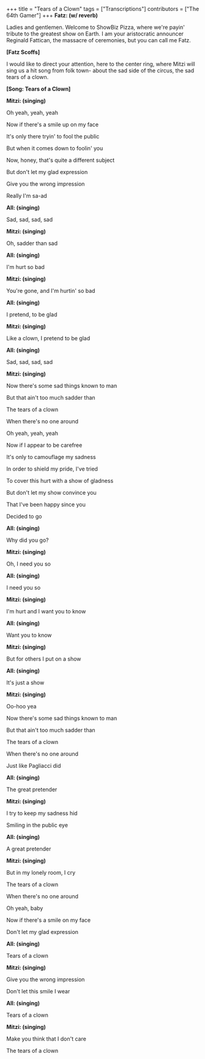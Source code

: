 +++
title = "Tears of a Clown"
tags = ["Transcriptions"]
contributors = ["The 64th Gamer"]
+++
**Fatz: (w/ reverb)**

Ladies and gentlemen. Welcome to ShowBiz Pizza, where we're payin' tribute to the greatest show on Earth. I am your aristocratic announcer Reginald Fattican, the massacre of ceremonies, but you can call me Fatz.

**[Fatz Scoffs]**

I would like to direct your attention, here to the center ring, where Mitzi will sing us a hit song from folk town- about the sad side of the circus, the sad tears of a clown.

**[Song: Tears of a Clown]**

**Mitzi: (singing)**

Oh yeah, yeah, yeah

Now if there's a smile up on my face

It's only there tryin' to fool the public

But when it comes down to foolin' you

Now, honey, that's quite a different subject

But don't let my glad expression

Give you the wrong impression

Really I'm sa-ad

**All: (singing)**

Sad, sad, sad, sad

**Mitzi: (singing)**

Oh, sadder than sad

**All: (singing)**

I'm hurt so bad

**Mitzi: (singing)**

You're gone, and I'm hurtin' so bad

**All: (singing)**

I pretend, to be glad

**Mitzi: (singing)**

Like a clown, I pretend to be glad

**All: (singing)**

Sad, sad, sad, sad

**Mitzi: (singing)**

Now there's some sad things known to man

But that ain't too much sadder than

The tears of a clown

When there's no one around

Oh yeah, yeah, yeah

Now if I appear to be carefree

It's only to camouflage my sadness

In order to shield my pride, I've tried

To cover this hurt with a show of gladness

But don't let my show convince you

That I've been happy since you

Decided to go

**All: (singing)**

Why did you go?

**Mitzi: (singing)**

Oh, I need you so

**All: (singing)**

I need you so

**Mitzi: (singing)**

I'm hurt and I want you to know

**All: (singing)**

Want you to know

**Mitzi: (singing)**

But for others I put on a show

**All: (singing)**

It's just a show

**Mitzi: (singing)**

Oo-hoo yea

Now there's some sad things known to man

But that ain't too much sadder than

The tears of a clown

When there's no one around

Just like Pagliacci did

**All: (singing)**

The great pretender

**Mitzi: (singing)**

I try to keep my sadness hid

Smiling in the public eye

**All: (singing)**

A great pretender

**Mitzi: (singing)**

But in my lonely room, I cry

The tears of a clown

When there's no one around

Oh yeah, baby

Now if there's a smile on my face

Don't let my glad expression

**All: (singing)**

Tears of a clown

**Mitzi: (singing)**

Give you the wrong impression

Don't let this smile I wear

**All: (singing)**

Tears of a clown

**Mitzi: (singing)**

Make you think that I don't care

The tears of a clown
